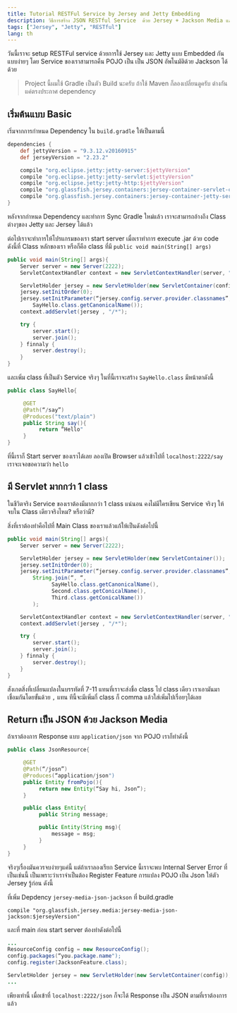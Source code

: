 ```yaml
---
title: Tutorial RESTFul Service by Jersey and Jetty Embedding
description: วิธีการสร้าง JSON RESTful Service  ด้วย Jersey + Jackson Media และ Embedded Jetty ทำการ Build ด้วย Gradle
tags: ["Jersey", "Jetty", "RESTful"]
lang: th
---
```


วันนี้เราจะ setup RESTFul service ด้วยการใช้ Jersey และ Jetty แบบ Embedded กันแบบง่ายๆ โดย Service ของเราสามารถคืน POJO เป็น เป็น JSON อัพโนมัติด้วย Jackson ได้ด้วย

> Project นี้ผมใช้ Gradle เป็นตัว Build นะครับ ถ้าใช้ Maven ก็ลองเปลี่ยนดูครับ ต่างกันแค่ตรงประกาศ dependency

## เริ่มต้นแบบ Basic

เริ่มจากการกำหนด Dependency ใน `build.gradle` ให้เป็นตามนี้

```groovy
dependencies {
    def jettyVersion = "9.3.12.v20160915"
    def jerseyVersion = "2.23.2"

    compile "org.eclipse.jetty:jetty-server:$jettyVersion"
    compile "org.eclipse.jetty:jetty-servlet:$jettyVersion"
    compile "org.eclipse.jetty:jetty-http:$jettyVersion"
    compile "org.glassfish.jersey.containers:jersey-container-servlet-core:$jerseyVersion"
    compile "org.glassfish.jersey.containers:jersey-container-jetty-servlet:$jerseyVersion"
}
```

หลังจากกำหนด Dependency และทำการ Sync Gradle ใหม่แล้ว  เราจะสามารถอ้างถึง Class ต่างๆของ Jetty และ Jersey ได้แล้ว

ต่อไปเราจะทำการให้โปรแกรมของเรา start server เมื่อเราทำการ execute .jar ด้วย code ดังนี้ที่ Class หลักของเรา  หรือก็คือ class ที่มี `public void main(String[] args)`

```java
public void main(String[] args){
    Server server = new Server(2222);
    ServletContextHandler context = new ServletContextHandler(server, "/*");

    ServletHolder jersey = new ServletHolder(new ServletContainer(config));
    jersey.setInitOrder(0);
    jersey.setInitParameter(“jersey.config.server.provider.classnames”,
        SayHello.class.getCanonicalName());
    context.addServlet(jersey , "/*");

    try {
        server.start();
        server.join();
    } finnaly {
        server.destroy();
    }
}
```

และเพิ่ม class ที่เป็นตัว Service จริงๆ ในที่นี้เราจะสร้าง `SayHello.class` มีหน้าตาดังนี้

```java
public class SayHello{

     @GET
     @Path(“/say”)
     @Produces("text/plain")
     public String say(){
          return “Hello"
     }
}
```

ที่นี้เราก็ Start server ของเราได้เลย ลองเปิด Browser แล้วเข้าไปที่ `localhost:2222/say` เราจะเจอขอความว่า `hello`

## มี Servlet มากกว่า 1 class
ในชีวิตจริง Service ของเราต้องมีมากกว่า 1 class แน่นอน คงไม่มีใครเขียน Service จริงๆ ให้จบใน Class เดียวจริงไหม? หรือว่ามี?

สิ่งที่เราต้องทำคือไปที่ Main Class ของเราแล้วแก้ให้เป็นดังต่อไปนี้

```java
public void main(String[] args){
    Server server = new Server(2222);

    ServletHolder jersey = new ServletHolder(new ServletContainer());
    jersey.setInitOrder(0);
    jersey.setInitParameter(“jersey.config.server.provider.classnames”,
        String.join(“, “,
              SayHello.class.getCanonicalName(),
              Second.class.getConicalName(),
              Third.class.getConicalName())
        );

    ServletContextHandler context = new ServletContextHandler(server, "/*");
    context.addServlet(jersey , "/*");

    try {
        server.start();
        server.join();
    } finnaly {
        server.destroy();
    }
}
```

สังเกตสิ่งที่เปลี่ยนแปลงในบรรทัดที่ 7-11 แทนที่เราจะส่งชื่อ class ไป class เดียว เราเอามันมาเชื่อมกันโดยขั้นด้วย `,` แทน 
ทีนี้จะมีเพิ่มกี่ class ก็ comma แล้วใส่เพิ่มไปเรื่อยๆได้เลย

## Return เป็น JSON ด้วย Jackson Media
ถ้าเราต้องการ Response แบบ `application/json` จาก POJO เราก็ทำดังนี้

```java
public class JsonResource{

     @GET
     @Path(“/josn”)
     @Produces(“application/json")
     public Entity fromPojo(){
          return new Entity(“Say hi, Json”);
     }

     public class Entity{
          public String message;

          public Entity(String msg){
              message = msg;
          }
     }
}
```

จริงๆเรื่องมันควรจบง่ายๆแค่นี้ แต่ถ้าเราลองเรียก Service นี้เราจะพบ Internal Server Error 
ที่เป็นเช่นนี้ เป็นเพราะว่าเราจำเป็นต้อง Register Feature การแปลง POJO เป็น Json ให้ตัว Jersey รู้ก่อน ดังนี้

ที่เพิ่ม Depdency `jersey-media-json-jackson` ที่ build.gradle

```
compile "org.glassfish.jersey.media:jersey-media-json-jackson:$jerseyVersion"
```

และที่ main ก่อน start server ต้องทำดังต่อไปนี้

```java
...
ResourceConfig config = new ResourceConfig();
config.packages(“you.package.name");
config.register(JacksonFeature.class);

ServletHolder jersey = new ServletHolder(new ServletContainer(config));
...
```

เพียงเท่านี้ เมื่อเข้าที่ `localhost:2222/json` ก็จะได้ Response เป็น JSON ตามที่เราต้องการแล้ว
